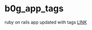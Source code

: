 # b0g_app_tags
ruby on rails app updated with tags
<a href="https://github.com/fhergomez/b0g_app_tags">LINK</a>
